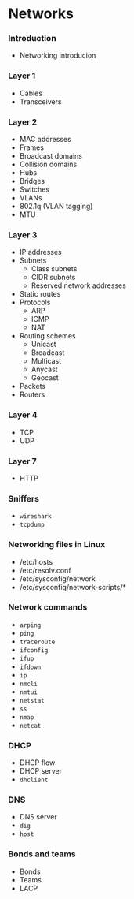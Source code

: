# Networks

### Introduction
- Networking introducion

### Layer 1
- Cables
- Transceivers

### Layer 2
- MAC addresses
- Frames
- Broadcast domains
- Collision domains
- Hubs
- Bridges
- Switches
- VLANs
- 802.1q (VLAN tagging)
- MTU

### Layer 3
- IP addresses
- Subnets
    - Class subnets
    - CIDR subnets
    - Reserved network addresses
- Static routes
- Protocols
    - ARP
    - ICMP
    - NAT
- Routing schemes
    - Unicast
    - Broadcast
    - Multicast
    - Anycast
    - Geocast
- Packets
- Routers

### Layer 4
- TCP
- UDP

### Layer 7
- HTTP

### Sniffers
- `wireshark`
- `tcpdump`

### Networking files in Linux
- /etc/hosts
- /etc/resolv.conf
- /etc/sysconfig/network
- /etc/sysconfig/network-scripts/*

### Network commands
- `arping`
- `ping`
- `traceroute`
- `ifconfig`
- `ifup`
- `ifdown`
- `ip`
- `nmcli`
- `nmtui`
- `netstat`
- `ss`
- `nmap`
- `netcat`

### DHCP
- DHCP flow
- DHCP server
- `dhclient`
  
### DNS
- DNS server
- `dig`
- `host`

### Bonds and teams
- Bonds
- Teams
- LACP